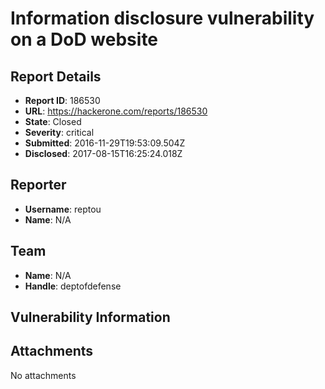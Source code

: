 # Information disclosure vulnerability on a DoD website

## Report Details
- **Report ID**: 186530
- **URL**: https://hackerone.com/reports/186530
- **State**: Closed
- **Severity**: critical
- **Submitted**: 2016-11-29T19:53:09.504Z
- **Disclosed**: 2017-08-15T16:25:24.018Z

## Reporter
- **Username**: reptou
- **Name**: N/A

## Team
- **Name**: N/A
- **Handle**: deptofdefense

## Vulnerability Information


## Attachments
No attachments
